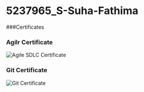 # 5237965_S-Suha-Fathima
###Certificates
### Agilr Certificate
![Agile SDLC Certificate](Agile%2C%20SDLC%20Certificate/5237965_Suha%20Fathima%20-%20Agile%2C%20SDLC.png)

### Git Certificate

![Git Certificate](GIT%20Certificate/5237965_Suha%20Fathima%20-%20GIT%20Certificat_page-001.png)